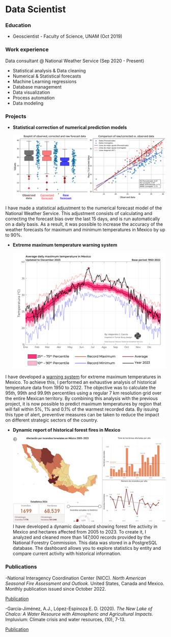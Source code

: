 # Data Scientist

### Education
- Geoscientist - Faculty of Science, UNAM (Oct 2019)

### Work experience
Data consultant @ National Weather Service (Sep 2020 - Present)
- Statistical analysis & Data cleaning
- Numerical & Statistical forecasts
- Machine Learning regressions
- Database management
- Data visualization
- Process automation
- Data modeling

### Projects

- **Statistical correction of numerical prediction models**
  
  ![Gráficas](/assets/img/data_1.png)

I have made a statistical adjustment to the numerical forecast model of the National Weather Service. This adjustment consists of calculating and correcting the forecast bias over the last 15 days, and is run automatically on a daily basis. As a result, it was possible to increase the accuracy of the weather forecasts for maximum and minimum temperatures in Mexico by up to 90%.

- **Extreme maximum temperature warning system**
  
  ![Percentil](/assets/img/data_2.png)
  
I have developed a [warning system](https://smn.conagua.gob.mx/es/mapas-de-pronostico-de-temperatura-maxima-extrema) for extreme maximum temperatures in Mexico. To achieve this, I performed an exhaustive analysis of historical temperature data from 1950 to 2022. The objective was to calculate the 95th, 99th and 99.9th percentiles using a regular 7 km resolution grid over the entire Mexican territory. By combining this analysis with the previous project, it is now possible to predict maximum temperatures by region that will fall within 5%, 1% and 0.1% of the warmest recorded data. By issuing this type of alert, preventive measures can be taken to reduce the impact on different strategic sectors of the country.
 
  
- **Dynamic report of historical forest fires in Mexico**
  
  ![Tablero](/assets/img/data_3.png)
I have developed a dynamic dashboard showing forest fire activity in Mexico and hectares affected from 2005 to 2023. To create it, I analyzed and cleaned more than 147,000 records provided by the National Forestry Commission. This data was stored in a PostgreSQL database. The dashboard allows you to explore statistics by entity and compare current activity with historical information.


### Publications
-National Interagency Coordination Center (NICC). *North American Seasonal Fire Assessment and Outlook.* United
States, Canada and Mexico. Monthly publication issued since October 2022.

[Publication](https://www.nifc.gov/nicc-files/predictive/outlooks/NA_Outlook.pdf)

-García-Jiménez, A.J., López-Espinoza E. D. (2020). *The New Lake of Chalco: A Water Resource with Atmospheric and Agricultural Impacts*. Impluvium: Climate crisis and water resources, (10), 7-13.

[Publication](http://www.agua.unam.mx/assets/pdfs/impluvium/numero10.pdf)


